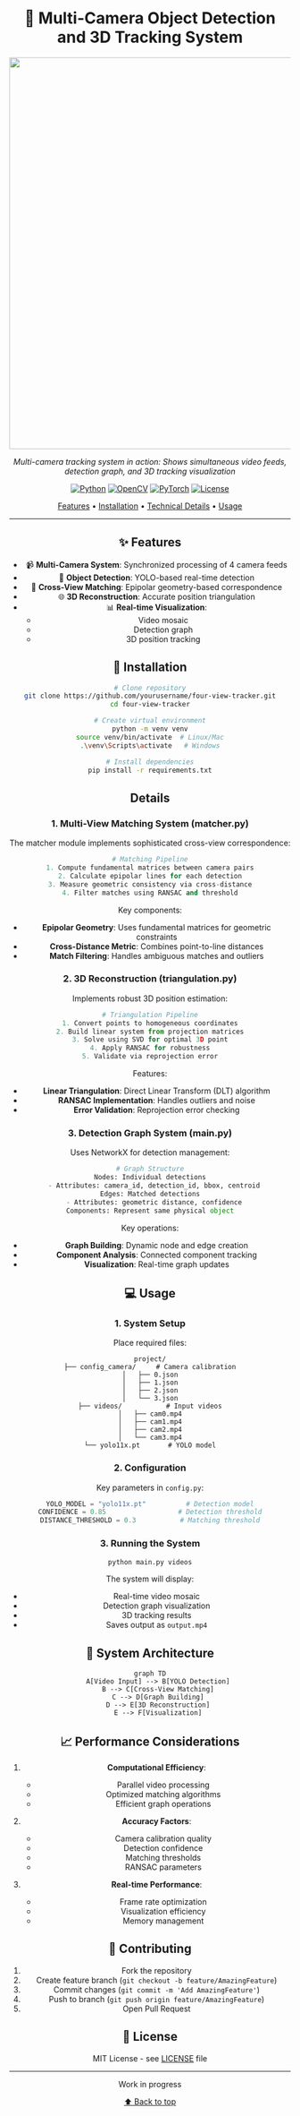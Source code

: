 <div align="center">

# 🎥 Multi-Camera Object Detection and 3D Tracking System

<img src="docs/output.gif" width="700px"/>

*Multi-camera tracking system in action: Shows simultaneous video feeds, detection graph, and 3D tracking visualization*

<div align="center">

[![Python](https://img.shields.io/badge/Python-3.8+-blue.svg)](https://www.python.org)
[![OpenCV](https://img.shields.io/badge/OpenCV-4.5+-green.svg)](https://opencv.org)
[![PyTorch](https://img.shields.io/badge/PyTorch-1.9+-red.svg)](https://pytorch.org)
[![License](https://img.shields.io/badge/License-MIT-yellow.svg)](LICENSE)


[Features](#✨-features) •
[Installation](#🚀-installation) •
[Technical Details](#🔬-technical-details) •
[Usage](#💻-usage)

</div>

---

## ✨ Features

- 📹 **Multi-Camera System**: Synchronized processing of 4 camera feeds
- 🎯 **Object Detection**: YOLO-based real-time detection
- 🔄 **Cross-View Matching**: Epipolar geometry-based correspondence
- 🌐 **3D Reconstruction**: Accurate position triangulation
- 📊 **Real-time Visualization**: 
  - Video mosaic
  - Detection graph
  - 3D position tracking

## 🚀 Installation

```bash
# Clone repository
git clone https://github.com/yourusername/four-view-tracker.git
cd four-view-tracker

# Create virtual environment
python -m venv venv
source venv/bin/activate  # Linux/Mac
.\venv\Scripts\activate   # Windows

# Install dependencies
pip install -r requirements.txt
```

## Details

### 1. Multi-View Matching System (matcher.py)

The matcher module implements sophisticated cross-view correspondence:

```python
# Matching Pipeline
1. Compute fundamental matrices between camera pairs
2. Calculate epipolar lines for each detection
3. Measure geometric consistency via cross-distance
4. Filter matches using RANSAC and threshold
```

Key components:
- **Epipolar Geometry**: Uses fundamental matrices for geometric constraints
- **Cross-Distance Metric**: Combines point-to-line distances
- **Match Filtering**: Handles ambiguous matches and outliers

### 2. 3D Reconstruction (triangulation.py)

Implements robust 3D position estimation:

```python
# Triangulation Pipeline
1. Convert points to homogeneous coordinates
2. Build linear system from projection matrices
3. Solve using SVD for optimal 3D point
4. Apply RANSAC for robustness
5. Validate via reprojection error
```

Features:
- **Linear Triangulation**: Direct Linear Transform (DLT) algorithm
- **RANSAC Implementation**: Handles outliers and noise
- **Error Validation**: Reprojection error checking

### 3. Detection Graph System (main.py)

Uses NetworkX for detection management:

```python
# Graph Structure
Nodes: Individual detections
  - Attributes: camera_id, detection_id, bbox, centroid
Edges: Matched detections
  - Attributes: geometric distance, confidence
Components: Represent same physical object
```

Key operations:
- **Graph Building**: Dynamic node and edge creation
- **Component Analysis**: Connected component tracking
- **Visualization**: Real-time graph updates

## 💻 Usage

### 1. System Setup

Place required files:
```
project/
├── config_camera/     # Camera calibration
│   ├── 0.json
│   ├── 1.json
│   ├── 2.json
│   └── 3.json
├── videos/           # Input videos
│   ├── cam0.mp4
│   ├── cam1.mp4
│   ├── cam2.mp4
│   └── cam3.mp4
└── yolo11x.pt       # YOLO model
```

### 2. Configuration

Key parameters in `config.py`:
```python
YOLO_MODEL = "yolo11x.pt"          # Detection model
CONFIDENCE = 0.85                  # Detection threshold
DISTANCE_THRESHOLD = 0.3           # Matching threshold
```

### 3. Running the System

```bash
python main.py videos
```

The system will display:
- Real-time video mosaic
- Detection graph visualization
- 3D tracking results
- Saves output as `output.mp4`

## 🔧 System Architecture

```mermaid
graph TD
    A[Video Input] --> B[YOLO Detection]
    B --> C[Cross-View Matching]
    C --> D[Graph Building]
    D --> E[3D Reconstruction]
    E --> F[Visualization]
```

## 📈 Performance Considerations

1. **Computational Efficiency**:
   - Parallel video processing
   - Optimized matching algorithms
   - Efficient graph operations

2. **Accuracy Factors**:
   - Camera calibration quality
   - Detection confidence
   - Matching thresholds
   - RANSAC parameters

3. **Real-time Performance**:
   - Frame rate optimization
   - Visualization efficiency
   - Memory management

## 🤝 Contributing

1. Fork the repository
2. Create feature branch (`git checkout -b feature/AmazingFeature`)
3. Commit changes (`git commit -m 'Add AmazingFeature'`)
4. Push to branch (`git push origin feature/AmazingFeature`)
5. Open Pull Request

## 📄 License

MIT License - see [LICENSE](LICENSE) file

---

<div align="center">

Work in progress

[⬆ Back to top](#-multi-camera-object-detection-and-3d-tracking-system)
</div>